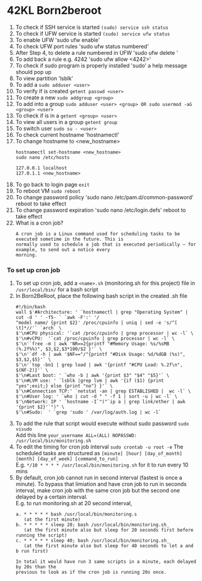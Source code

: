 # 42KL Born2beroot


1. To check if SSH service is started  `(sudo) service ssh status`
2. To check if UFW service is started `(sudo) service ufw status`
3. To enable UFW 'sudo ufw enable'
4. To check UFW port rules 'sudo ufw status numbered'
5. After Step 4, to delete a rule numbered <number> in UFW 'sudo ufw delete <number>'
6. To add back a rule e.g. 4242 'sudo ufw allow <4242>'
7. To check if sudo program is properly installed 'sudo' a help message should pop up
8. To view partition 'lsblk'
9. To add a <user> `sudo adduser <user>`
10. To verify if <user> is created `getent passwd <user>`
11. To create a new <group> `sudo addgroup <group>`
12. To add <user> into a group `sudo adduser <user> <group> OR sudo usermod -aG  <group> <user>`
13. To check if <user> is in a <group> `getent <group> <user>`
14. To view all users in a group `getent group`
15. To switch user `sudo su - <user>`
16. To check current hostname 'hostnamectl'
17. To change hostname to <new_hostname>
    ```
    hostnamectl set-hostname <new_hostname>
    sudo nano /etc/hosts
    
    127.0.0.1 localhost
    127.0.1.1 <new_hostname>
    ```
13. To go back to login page `exit`
14. To reboot VM `sudo reboot`
15. To change password policy 'sudo nano /etc/pam.d/common-password' reboot to take effect
16. To change password expiration 'sudo nano /etc/login.defs' reboot to take effect
17. What is a cron job? 
    ```
    A cron job is a Linux command used for scheduling tasks to be executed sometime in the future. This is
    normally used to schedule a job that is executed periodically – for example, to send out a notice every
    morning.
    ```
    
### To set up cron job    

1. To set up cron job, add a `<name>.sh` (monitoring.sh for this project)  file in `/usr/local/bin/` for a bash script
2. In Born2BeRoot, place the following bash script in the created <name>.sh file
    ```
    #!/bin/bash
    wall $'#Architecture: ' `hostnamectl | grep "Operating System" | cut -d ' ' -f5- ` `awk -F':' '/
    ^model name/ {print $2}' /proc/cpuinfo | uniq | sed -e 's/^[ \t]*//'` `arch` \
    $'\n#CPU physical: '`cat /proc/cpuinfo | grep processor | wc -l` \
    $'\n#vCPU:  '`cat /proc/cpuinfo | grep processor | wc -l` \
    $'\n'`free -m | awk 'NR==2{printf "#Memory Usage: %s/%sMB (%.2f%%)", $3,$2,$3*100/$2 }'` \
    $'\n'`df -h | awk '$NF=="/"{printf "#Disk Usage: %d/%dGB (%s)", $3,$2,$5}'` \
    $'\n'`top -bn1 | grep load | awk '{printf "#CPU Load: %.2f\n", $(NF-2)}'` \
    $'\n#Last boot: ' `who -b | awk '{print $3" "$4" "$5}'` \
    $'\n#LVM use: ' `lsblk |grep lvm | awk '{if ($1) {print "yes";exit;} else {print "no"} }'` \
    $'\n#Connection TCP:' `netstat -an | grep ESTABLISHED |  wc -l` \
    $'\n#User log: ' `who | cut -d " " -f 1 | sort -u | wc -l` \
    $'\nNetwork: IP ' `hostname -I`"("`ip a | grep link/ether | awk '{print $2}'`")" \
    $'\n#Sudo:  ' `grep 'sudo ' /var/log/auth.log | wc -l`
    ```
3. To add the rule that script would execute without sudo password `sudo visudo`<br/>
   Add this line `your_username ALL=(ALL) NOPASSWD: /usr/local/bin/monitoring.sh`
4. To edit the timing for cron job interval `sudo crontab -u root -e` 
   The scheduled tasks are structured as `[minute] [hour] [day_of_month] [month] [day_of_week] [command_to_run]`<br/>
   E.g. `*/10 * * * * /usr/local/bin/monitoring.sh` for it to run every 10 mins
5. By default, cron job cannot run in second interval (fastest is once a minute). To bypass that limiation and have cron job to run in seconds interval, make cron job with the same cron job but the second one delayed by a certain interval. <br/> 
    E.g. to run monitoring.sh at 20 second interval,
    ```
    a. * * * * * bash /usr/local/bin/monitoring.s
       (at the first minute)
    b. * * * * * sleep 20; bash /usr/local/bin/monitoring.sh_ 
       (at the first minute also but sleep for 20 seconds first before running the script)
    c. * * * * * sleep 40; bash /usr/local/bin/monitoring.sh_ 
       (at the first minute also but sleep for 40 seconds to let a and b run first)
    
    In total it would have run 3 same scripts in a minute, each delayed by 20s than the 
    previous to look as if the cron job is running 20s once.
    ```
